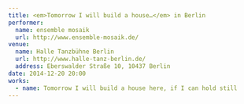 ```yaml
---
title: <em>Tomorrow I will build a house…</em> in Berlin
performer:
  name: ensemble mosaik
  url: http://www.ensemble-mosaik.de/
venue:
  name: Halle Tanzbühne Berlin
  url: http://www.halle-tanz-berlin.de/
  address: Eberswalder Straße 10, 10437 Berlin
date: 2014-12-20 20:00
works:
  - name: Tomorrow I will build a house here, if I can hold still
---
```

